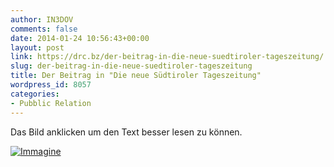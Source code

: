 ```yaml
---
author: IN3DOV
comments: false
date: 2014-01-24 10:56:43+00:00
layout: post
link: https://drc.bz/der-beitrag-in-die-neue-suedtiroler-tageszeitung/
slug: der-beitrag-in-die-neue-suedtiroler-tageszeitung
title: Der Beitrag in "Die neue Südtiroler Tageszeitung"
wordpress_id: 8057
categories:
- Pubblic Relation
---
```


Das Bild anklicken um den Text besser lesen zu können.




[![Immagine](https://drc.bz/wp-content/uploads/2014/01/Immagine.jpg)](https://drc.bz/wp-content/uploads/2014/01/Immagine.jpg)



